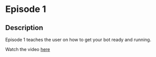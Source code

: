 # Episode 1

## Description
Episode 1 teaches the user on how to get your bot ready and running.

Watch the video [here](https://youtu.be/1yFIMg4c6oU)
